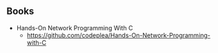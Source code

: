 ## Books
- Hands-On Network Programming With C
  - https://github.com/codeplea/Hands-On-Network-Programming-with-C


